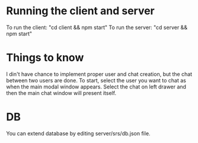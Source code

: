 # Running the client and server
To run the client: "cd client && npm start"
To run the server: "cd server && npm start"

# Things to know
I din't have chance to implement proper user and chat creation, but the chat between two users are done.
To start, select the user you want to chat as when the main modal window appears. 
Select the chat on left drawer and then the main chat window will present itself. 

# DB
You can extend database by editing server/srs/db.json file.
